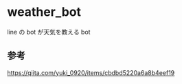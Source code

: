 # weather_bot

line の bot が天気を教える bot

## 参考

https://qiita.com/yuki_0920/items/cbdbd5220a6a8b4eef19
